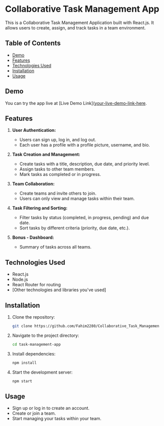 # Collaborative Task Management App

This is a Collaborative Task Management Application built with React.js. It allows users to create, assign, and track tasks in a team environment.

## Table of Contents

- [Demo](#demo)
- [Features](#features)
- [Technologies Used](#technologies-used)
- [Installation](#installation)
- [Usage](#usage)

## Demo

You can try the app live at [Live Demo Link]([your-live-demo-link-here](https://sparkling-muffin-5cc9e1.netlify.app/signin?fbclid=IwAR12p7127aORzHhbyezfX3PMA5eWU-6n_A4KvgVzkLbrabkYCojuHLGYkwA).

## Features

1. **User Authentication:**
   - Users can sign up, log in, and log out.
   - Each user has a profile with a profile picture, username, and bio.

2. **Task Creation and Management:**
   - Create tasks with a title, description, due date, and priority level.
   - Assign tasks to other team members.
   - Mark tasks as completed or in progress.

3. **Team Collaboration:**
   - Create teams and invite others to join.
   - Users can only view and manage tasks within their team.

4. **Task Filtering and Sorting:**
   - Filter tasks by status (completed, in progress, pending) and due date.
   - Sort tasks by different criteria (priority, due date, etc.).

5. **Bonus - Dashboard:**
   - Summary of tasks across all teams.

## Technologies Used

- React.js
- Node.js
- React Router for routing
- [Other technologies and libraries you've used]

## Installation

1. Clone the repository:

   ```bash
   git clone https://github.com/Fahim2280/Collaborative_Task_Management_App

2. Navigate to the project directory:

    ```bash
    cd task-management-app

3. Install dependencies:

   ```bash
   npm install

4. Start the development server:
    
   ```bash
   npm start

## Usage
- Sign up or log in to create an account.
- Create or join a team.
- Start managing your tasks within your team.   
